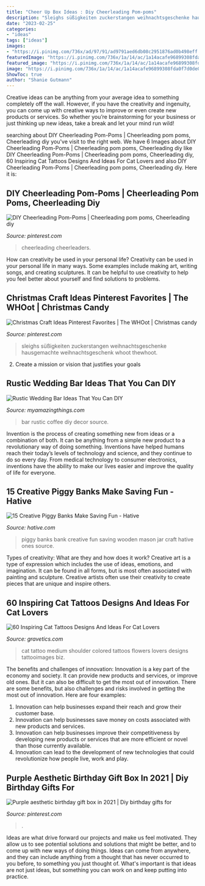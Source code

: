 ```yaml
---
title: "Cheer Up Box Ideas : Diy Cheerleading Pom-poms"
description: "Sleighs süßigkeiten zuckerstangen weihnachtsgeschenke hausgemachte weihnachtsgeschenk whoot thewhoot"
date: "2023-02-25"
categories:
- "ideas"
tags: ["ideas"]
images:
- "https://i.pinimg.com/736x/ad/97/91/ad9791aed6db08c2951876ad0b498eff.jpg"
featuredImage: "https://i.pinimg.com/736x/1a/14/ac/1a14acafe96899308fda0f7d0de0cc0a.jpg"
featured_image: "https://i.pinimg.com/736x/1a/14/ac/1a14acafe96899308fda0f7d0de0cc0a.jpg"
image: "https://i.pinimg.com/736x/1a/14/ac/1a14acafe96899308fda0f7d0de0cc0a.jpg"
ShowToc: true
author: "Shanie Gutmann"
---
```



Creative ideas can be anything from your average idea to something completely off the wall. However, if you have the creativity and ingenuity, you can come up with creative ways to improve or even create new products or services. So whether you’re brainstorming for your business or just thinking up new ideas, take a break and let your mind run wild!

	

		
searching about DIY Cheerleading Pom-Poms | Cheerleading pom poms, Cheerleading diy you've visit to the right web. We have 6 Images about DIY Cheerleading Pom-Poms | Cheerleading pom poms, Cheerleading diy like DIY Cheerleading Pom-Poms | Cheerleading pom poms, Cheerleading diy, 60 Inspiring Cat Tattoos Designs And Ideas For Cat Lovers and also DIY Cheerleading Pom-Poms | Cheerleading pom poms, Cheerleading diy. Here it is:
		
    
## DIY Cheerleading Pom-Poms | Cheerleading Pom Poms, Cheerleading Diy

<img loading=lazy src="https://i.pinimg.com/736x/95/8c/1c/958c1c74ae7e39c6a01687c6079d31db.jpg" onerror="this.onerror=null;this.src='https://tse4.mm.bing.net/th?id=OIP.uCzXDgWmq8im8uONp-qsogHaJ3&amp;pid=15.1';" alt="DIY Cheerleading Pom-Poms | Cheerleading pom poms, Cheerleading diy">

_Source: pinterest.com_

>cheerleading cheerleaders. 

	

How can creativity be used in your personal life?
Creativity can be used in your personal life in many ways. Some examples include making art, writing songs, and creating sculptures. It can be helpful to use creativity to help you feel better about yourself and find solutions to problems.

    
## Christmas Craft Ideas Pinterest Favorites | The WHOot | Christmas Candy

<img loading=lazy src="https://i.pinimg.com/736x/1a/14/ac/1a14acafe96899308fda0f7d0de0cc0a.jpg" onerror="this.onerror=null;this.src='https://tse1.mm.bing.net/th?id=OIP.5rfmSgPPgLxJQr2jm_IJGQHaLA&amp;pid=15.1';" alt="Christmas Craft Ideas Pinterest Favorites | The WHOot | Christmas candy">

_Source: pinterest.com_

>sleighs süßigkeiten zuckerstangen weihnachtsgeschenke hausgemachte weihnachtsgeschenk whoot thewhoot. 

	

2. Create a mission or vision that justifies your goals

    
## Rustic Wedding Bar Ideas That You Can DIY

<img loading=lazy src="http://myamazingthings.com/wp-content/uploads/2018/06/rustic-wedding-bar-2-.jpg" onerror="this.onerror=null;this.src='https://tse2.mm.bing.net/th?id=OIP.TGkoL1HUz4vudCl1no43UAHaLF&amp;pid=15.1';" alt="Rustic Wedding Bar Ideas That You Can DIY">

_Source: myamazingthings.com_

>bar rustic coffee diy decor source. 

	

Invention is the process of creating something new from ideas or a combination of both. It can be anything from a simple new product to a revolutionary way of doing something. Inventions have helped humans reach their today’s levels of technology and science, and they continue to do so every day. From medical technology to consumer electronics, inventions have the ability to make our lives easier and improve the quality of life for everyone.

    
## 15 Creative Piggy Banks Make Saving Fun - Hative

<img loading=lazy src="https://hative.com/wp-content/uploads/2014/11/creative-piggy-banks/7-creative-piggy-banks.jpg" onerror="this.onerror=null;this.src='https://tse1.mm.bing.net/th?id=OIP.EV6XLw_KY_gensrBalLh-wHaKX&amp;pid=15.1';" alt="15 Creative Piggy Banks Make Saving Fun - Hative">

_Source: hative.com_

>piggy banks bank creative fun saving wooden mason jar craft hative ones source. 

	

Types of creativity: What are they and how does it work?
Creative art is a type of expression which includes the use of ideas, emotions, and imagination. It can be found in all forms, but is most often associated with painting and sculpture. Creative artists often use their creativity to create pieces that are unique and inspire others.

    
## 60 Inspiring Cat Tattoos Designs And Ideas For Cat Lovers

<img loading=lazy src="https://www.gravetics.com/wp-content/uploads/2017/01/cat-tattoo-ideas-for-women3.jpg" onerror="this.onerror=null;this.src='https://tse2.mm.bing.net/th?id=OIP.mJ1rPaILVNnvaMgVmbUDJQHaHa&amp;pid=15.1';" alt="60 Inspiring Cat Tattoos Designs And Ideas For Cat Lovers">

_Source: gravetics.com_

>cat tattoo medium shoulder colored tattoos flowers lovers designs tattooimages biz. 

	

The benefits and challenges of innovation:
Innovation is a key part of the economy and society. It can provide new products and services, or improve old ones. But it can also be difficult to get the most out of innovation. There are some benefits, but also challenges and risks involved in getting the most out of innovation. Here are four examples:
1. Innovation can help businesses expand their reach and grow their customer base.
2. Innovation can help businesses save money on costs associated with new products and services.
3. Innovation can help businesses improve their competitiveness by developing new products or services that are more efficient or novel than those currently available.
4. Innovation can lead to the development of new technologies that could revolutionize how people live, work and play.

    
## Purple Aesthetic Birthday Gift Box In 2021 | Diy Birthday Gifts For

<img loading=lazy src="https://i.pinimg.com/736x/ad/97/91/ad9791aed6db08c2951876ad0b498eff.jpg" onerror="this.onerror=null;this.src='https://tse4.mm.bing.net/th?id=OIP.u3fhkbJPcWnjb9hMdzTeSwAAAA&amp;pid=15.1';" alt="Purple aesthetic birthday gift box in 2021 | Diy birthday gifts for">

_Source: pinterest.com_

>. 

	

Ideas are what drive forward our projects and make us feel motivated. They allow us to see potential solutions and solutions that might be better, and to come up with new ways of doing things. Ideas can come from anywhere, and they can include anything from a thought that has never occurred to you before, to something you just thought of. What's important is that ideas are not just ideas, but something you can work on and keep putting into practice.

